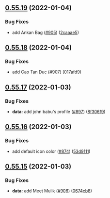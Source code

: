 ## [0.55.19](https://github.com/EddieHubCommunity/LinkFree/compare/v0.55.18...v0.55.19) (2022-01-04)


### Bug Fixes

* add Ankan Bag ([#905](https://github.com/EddieHubCommunity/LinkFree/issues/905)) ([2caaae5](https://github.com/EddieHubCommunity/LinkFree/commit/2caaae5fb9e4e514a5b92ab3b2d22ee3f0290818))



## [0.55.18](https://github.com/EddieHubCommunity/LinkFree/compare/v0.55.17...v0.55.18) (2022-01-04)


### Bug Fixes

* add Cao Tan Duc ([#907](https://github.com/EddieHubCommunity/LinkFree/issues/907)) ([017afd9](https://github.com/EddieHubCommunity/LinkFree/commit/017afd9a433068863f54ad606647418966be5f11))



## [0.55.17](https://github.com/EddieHubCommunity/LinkFree/compare/v0.55.16...v0.55.17) (2022-01-03)


### Bug Fixes

* **data:** add john babu's profile ([#897](https://github.com/EddieHubCommunity/LinkFree/issues/897)) ([8f306f9](https://github.com/EddieHubCommunity/LinkFree/commit/8f306f9ef19bc9fe5fb340c811ba6e6f4551cb38))



## [0.55.16](https://github.com/EddieHubCommunity/LinkFree/compare/v0.55.15...v0.55.16) (2022-01-03)


### Bug Fixes

* add default icon color  ([#874](https://github.com/EddieHubCommunity/LinkFree/issues/874)) ([53d9111](https://github.com/EddieHubCommunity/LinkFree/commit/53d9111a665d1d63f77c51e1b91ce334709d1a79))



## [0.55.15](https://github.com/EddieHubCommunity/LinkFree/compare/v0.55.14...v0.55.15) (2022-01-03)


### Bug Fixes

* **data:** add Meet Mulik ([#906](https://github.com/EddieHubCommunity/LinkFree/issues/906)) ([0674cb8](https://github.com/EddieHubCommunity/LinkFree/commit/0674cb8d85887212e542be42143c4a9d585b30f8))




